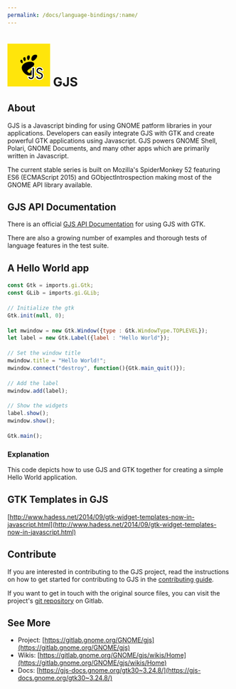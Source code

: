 ```yaml
---
permalink: /docs/language-bindings/:name/
---
```

# ![GJS and GTK Binding](/assets/img/docs/docs-jsgnome.png) GJS

## About

GJS is a Javascript binding for using GNOME patform libraries in your applications. Developers can easily integrate GJS with GTK and create powerful GTK applications using Javascript. GJS powers GNOME Shell, Polari, GNOME Documents, and many other apps which are primarily written in Javascript.

The current stable series is built on Mozilla's SpiderMonkey 52 featuring ES6 (ECMAScript 2015) and GObjectIntrospection making most of the GNOME API library available.

## GJS API Documentation
There is an official [GJS API Documentation](https://gjs-docs.gnome.org/gtk30~3.24.8/) for using GJS with GTK.

There are also a growing number of examples and thorough tests of language features in the test suite.

## A Hello World app

```javascript
const Gtk = imports.gi.Gtk;
const GLib = imports.gi.GLib;
 
// Initialize the gtk
Gtk.init(null, 0);
 
let mwindow = new Gtk.Window({type : Gtk.WindowType.TOPLEVEL});
let label = new Gtk.Label({label : "Hello World"});
 
// Set the window title
mwindow.title = "Hello World!";
mwindow.connect("destroy", function(){Gtk.main_quit()});
 
// Add the label
mwindow.add(label);
 
// Show the widgets
label.show();
mwindow.show();
 
Gtk.main();
```

### Explanation

This code depicts how to use GJS and GTK together for creating a simple Hello World application.

## GTK Templates in GJS
[http://www.hadess.net/2014/09/gtk-widget-templates-now-in-javascript.html](http://www.hadess.net/2014/09/gtk-widget-templates-now-in-javascript.html)

## Contribute

If you are interested in contributing to the GJS project, read the instructions on how to get started for contributing to GJS in the [contributing guide](https://gitlab.gnome.org/GNOME/gjs/blob/master/CONTRIBUTING.md).

If you want to get in touch with the original source files, you can visit the project's [git repository](https://gitlab.gnome.org/GNOME/gjs/) on Gitlab.

## See More

* Project: [https://gitlab.gnome.org/GNOME/gjs](https://gitlab.gnome.org/GNOME/gjs)
* Wikis: [https://gitlab.gnome.org/GNOME/gjs/wikis/Home](https://gitlab.gnome.org/GNOME/gjs/wikis/Home)
* Docs: [https://gjs-docs.gnome.org/gtk30~3.24.8/](https://gjs-docs.gnome.org/gtk30~3.24.8/)